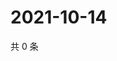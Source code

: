 # 2021-10-14

共 0 条

<!-- BEGIN WEIBO -->
<!-- 最后更新时间 Thu Oct 14 2021 02:09:40 GMT+0800 (China Standard Time) -->

<!-- END WEIBO -->
